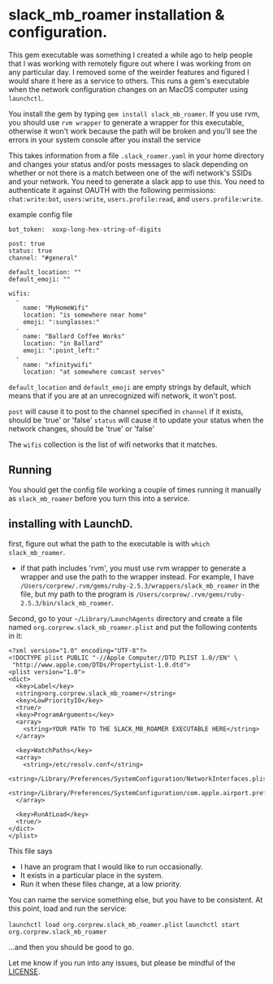 # slack_mb_roamer installation & configuration.

This gem executable was something I created a while ago to help people that I was working with remotely figure out where I was working from on any particular day.  I removed some of the weirder features and figured I would share it here as a service to others. This runs a gem's executable when the network configuration changes on an MacOS computer using `launchctl`.

You install the gem by typing `gem install slack_mb_roamer`.  If you use rvm, you should use `rvm wrapper` to generate a wrapper for this executable, otherwise it won't work because the path will be broken and you'll see the errors in your system console after you install the service

This takes information from a file `.slack_roamer.yaml` in your home directory and changes your status and/or posts messages to slack depending on whether or not there is a match between one of the wifi network's SSIDs and your network.  You need to generate a slack app to use this.  You need to authenticate it against OAUTH with the following permissions: `chat:write:bot`, `users:write`, `users.profile:read`, and `users.profile:write`.



example config file
```
bot_token:  xoxp-long-hex-string-of-digits

post: true
status: true
channel: "#general"

default_location: ""
default_emoji: ""

wifis:
  -
    name: "MyHomeWifi"
    location: "is somewhere near home"
    emoji: ":sunglasses:"
  -
    name: "Ballard Coffee Works"
    location: "in Ballard"
    emoji: ":point_left:"
  -
    name: "xfinitywifi"
    location: "at somewhere comcast serves"
```

`default_location` and `default_emoji` are empty strings by default, which means that if you are at an unrecognized wifi network, it won't post.  

`post` will cause it to post to the channel specified in `channel` if it exists, should be 'true' or 'false'
`status` will cause it to update your status when the network changes, should be 'true' or 'false'

The `wifis` collection is the list of wifi networks that it matches.  

## Running

You should get the config file working a couple of times running it manually as `slack_mb_roamer` before you turn this into a service.

## installing with LaunchD.

first, figure out what the path to the executable is with `which slack_mb_roamer`.

* if that path includes 'rvm', you must use rvm wrapper to generate a wrapper and use the path to the wrapper instead.  For example, I have `/Users/corprew/.rvm/gems/ruby-2.5.3/wrappers/slack_mb_roamer` in the file, but my path to the program is `/Users/corprew/.rvm/gems/ruby-2.5.3/bin/slack_mb_roamer`.

Second, go to your `~/Library/LaunchAgents` directory and create a file named `org.corprew.slack_mb_roamer.plist` and put the following contents in it:

```
<?xml version="1.0" encoding="UTF-8"?>
<!DOCTYPE plist PUBLIC "-//Apple Computer//DTD PLIST 1.0//EN" \
 "http://www.apple.com/DTDs/PropertyList-1.0.dtd">
<plist version="1.0">
<dict>
  <key>Label</key>
  <string>org.corprew.slack_mb_roamer</string>
  <key>LowPriorityIO</key>
  <true/>
  <key>ProgramArguments</key>
  <array>
    <string>YOUR PATH TO THE SLACK_MB_ROAMER EXECUTABLE HERE</string>
  </array>

  <key>WatchPaths</key>
  <array>
    <string>/etc/resolv.conf</string>
    <string>/Library/Preferences/SystemConfiguration/NetworkInterfaces.plist</string>
    <string>/Library/Preferences/SystemConfiguration/com.apple.airport.preferences.plist</string>
  </array>

  <key>RunAtLoad</key>
  <true/>
</dict>
</plist>
```

This file says
* I have an program that I would like to run occasionally.
* It exists in a particular place in the system.
* Run it when these files change, at a low priority.

You can name the service something else, but you have to be consistent.  At this point, load and run the service:

`launchctl load org.corprew.slack_mb_roamer.plist`
`launchctl start org.corprew.slack_mb_roamer`

...and then you should be good to go.

Let me know if you run into any issues, but please be mindful of the [LICENSE](LICENSE.txt).
